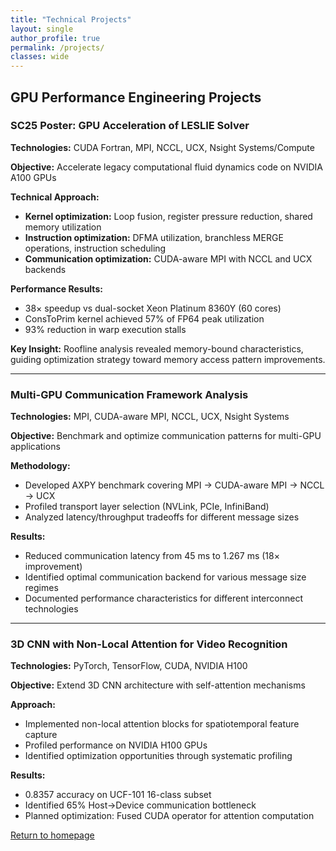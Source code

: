 ```yaml
---
title: "Technical Projects"
layout: single
author_profile: true
permalink: /projects/
classes: wide
---
```


## GPU Performance Engineering Projects

### SC25 Poster: GPU Acceleration of LESLIE Solver
**Technologies:** CUDA Fortran, MPI, NCCL, UCX, Nsight Systems/Compute

**Objective:** Accelerate legacy computational fluid dynamics code on NVIDIA A100 GPUs

**Technical Approach:**
- **Kernel optimization:** Loop fusion, register pressure reduction, shared memory utilization
- **Instruction optimization:** DFMA utilization, branchless MERGE operations, instruction scheduling
- **Communication optimization:** CUDA-aware MPI with NCCL and UCX backends

**Performance Results:**
- 38× speedup vs dual-socket Xeon Platinum 8360Y (60 cores)
- ConsToPrim kernel achieved 57% of FP64 peak utilization
- 93% reduction in warp execution stalls

**Key Insight:** Roofline analysis revealed memory-bound characteristics, guiding optimization strategy toward memory access pattern improvements.

---

### Multi-GPU Communication Framework Analysis  
**Technologies:** MPI, CUDA-aware MPI, NCCL, UCX, Nsight Systems

**Objective:** Benchmark and optimize communication patterns for multi-GPU applications

**Methodology:**
- Developed AXPY benchmark covering MPI → CUDA-aware MPI → NCCL → UCX
- Profiled transport layer selection (NVLink, PCIe, InfiniBand)
- Analyzed latency/throughput tradeoffs for different message sizes

**Results:**
- Reduced communication latency from 45 ms to 1.267 ms (18× improvement)
- Identified optimal communication backend for various message size regimes
- Documented performance characteristics for different interconnect technologies

---

### 3D CNN with Non-Local Attention for Video Recognition
**Technologies:** PyTorch, TensorFlow, CUDA, NVIDIA H100

**Objective:** Extend 3D CNN architecture with self-attention mechanisms

**Approach:**
- Implemented non-local attention blocks for spatiotemporal feature capture
- Profiled performance on NVIDIA H100 GPUs
- Identified optimization opportunities through systematic profiling

**Results:**
- 0.8357 accuracy on UCF-101 16-class subset
- Identified 65% Host→Device communication bottleneck
- Planned optimization: Fused CUDA operator for attention computation

[Return to homepage](/)
